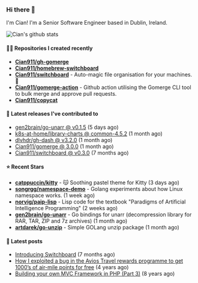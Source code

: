 ### Hi there 👋

I'm Cian! I'm a Senior Software Engineer based in Dublin, Ireland.

![Cian's github stats](https://github-readme-stats.vercel.app/api?username=CIan911&theme=dracula&show_icons=true)

#### 👨‍💻 Repositories I created recently
- **[Cian911/gh-gomerge](https://github.com/Cian911/gh-gomerge)**
- **[Cian911/homebrew-switchboard](https://github.com/Cian911/homebrew-switchboard)**
- **[Cian911/switchboard](https://github.com/Cian911/switchboard)** - Auto-magic file organisation for your machines. :open_file_folder:
- **[Cian911/gomerge-action](https://github.com/Cian911/gomerge-action)** - Github action utilising the Gomerge CLI tool to bulk merge and approve pull requests. 
- **[Cian911/copycat](https://github.com/Cian911/copycat)**

#### 🚀 Latest releases I've contributed to


- [gen2brain/go-unarr @ v0.1.5](https://github.com/gen2brain/go-unarr/releases/tag/v0.1.5) (5 days ago)
- [k8s-at-home/library-charts @ common-4.5.2](https://github.com/k8s-at-home/library-charts/releases/tag/common-4.5.2) (1 month ago)
- [dlvhdr/gh-dash @ v3.2.0](https://github.com/dlvhdr/gh-dash/releases/tag/v3.2.0) (1 month ago)
- [Cian911/gomerge @ 3.0.0](https://github.com/Cian911/gomerge/releases/tag/3.0.0) (1 month ago)
- [Cian911/switchboard @ v0.3.0](https://github.com/Cian911/switchboard/releases/tag/v0.3.0) (7 months ago)

#### ⭐ Recent Stars


- **[catppuccin/kitty](https://github.com/catppuccin/kitty)** - 😽 Soothing pastel theme for Kitty (3 days ago)
- **[songrgg/namespace-demo](https://github.com/songrgg/namespace-demo)** - Golang experiments about how Linux namespace works. (1 week ago)
- **[norvig/paip-lisp](https://github.com/norvig/paip-lisp)** - Lisp code for the textbook &#34;Paradigms of Artificial Intelligence Programming&#34; (2 weeks ago)
- **[gen2brain/go-unarr](https://github.com/gen2brain/go-unarr)** - Go bindings for unarr (decompression library for RAR, TAR, ZIP and 7z archives) (1 month ago)
- **[artdarek/go-unzip](https://github.com/artdarek/go-unzip)** - Simple GOLang unzip package (1 month ago)

#### 📄 Latest posts
- [Introducing Switchboard](https://ciangallagher.me/2022/01/28/Introducing-switchboard/) (7 months ago)
- [How I exploited a bug in the Avios Travel rewards programme to get 1000’s of air-mile points for free](https://ciangallagher.me/2018/04/21/How-i-exploited-a-bug-in-the-avios-travel-rewards-system/) (4 years ago)
- [Building your own MVC Framework in PHP (Part 3)](https://ciangallagher.me/2013/11/03/Building-your-own-mvc-framework-in-php-part-3/) (8 years ago)
